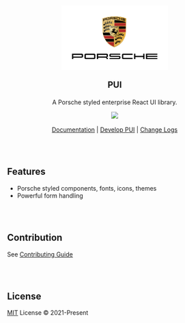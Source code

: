 <p style="text-align:center">
<img src="logo.svg" height="150">
</p>
<p style="text-align:center;font-weight:bold;font-size:20px;">
PUI
</h1>
<p style="text-align:center">
A Porsche styled enterprise React UI library.
<p>
<p style="text-align:center">
  <a href="https://www.npmjs.com/package/vitest"><img src="https://img.shields.io/npm/v/react?color=d5001c&label="></a>
<p>


<p style="text-align:center">
 <a href="http://react-dev.qa4.porsche-preview.cn/">Documentation</a> | <a href="http://react-dev.qa4.porsche-preview.cn/?path=/docs/coding-develop-pui--getting-start-story-book">Develop PUI</a> | <a href="http://react-dev.qa4.porsche-preview.cn/?path=/docs/coding-change-logs--getting-start-story-book">Change Logs</a>
</p>

<br>
<br>

## Features

- Porsche styled components, fonts, icons, themes
- Powerful form handling

<br/>
<br/>

## Contribution

See [Contributing Guide](http://react-dev.qa4.porsche-preview.cn/?path=/docs/coding-develop-pui--getting-start-story-book)

<br/>

<br/>

## License

[MIT](./LICENSE) License © 2021-Present
